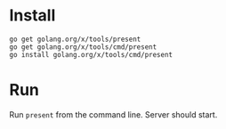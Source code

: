 # Install

````
go get golang.org/x/tools/present
go get golang.org/x/tools/cmd/present
go install golang.org/x/tools/cmd/present
````

# Run

Run ``present`` from the command line. Server should start.
